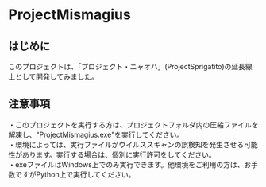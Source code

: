 # ProjectMismagius
## はじめに
このプロジェクトは、「プロジェクト・ニャオハ」(ProjectSprigatito)の延長線上として開発してみました。

## 注意事項
・このプロジェクトを実行する方は、プロジェクトフォルダ内の圧縮ファイルを解凍し、"ProjectMismagius.exe"を実行してください。<br>
・環境によっては、実行ファイルがウイルススキャンの誤検知を発生させる可能性があります。実行する場合は、個別に実行許可をしてください。<br>
・exeファイルはWindows上でのみ実行できます。他環境をご利用の方は、お手数ですがPython上で実行してください。<br>

